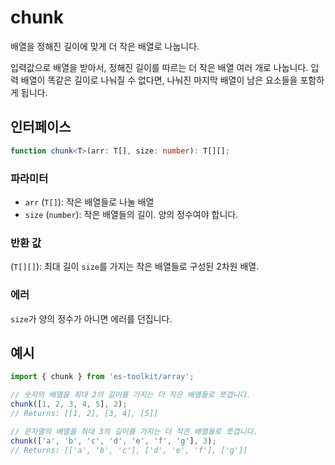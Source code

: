 # chunk

배열을 정해진 길이에 맞게 더 작은 배열로 나눕니다.

입력값으로 배열을 받아서, 정해진 길이를 따르는 더 작은 배열 여러 개로 나눕니다. 
입력 배열이 똑같은 길이로 나눠질 수 없다면, 나눠진 마지막 배열이 남은 요소들을 포함하게 됩니다.


## 인터페이스

```typescript
function chunk<T>(arr: T[], size: number): T[][];
```

### 파라미터

- `arr` (`T[]`): 작은 배열들로 나눌 배열
- `size` (`number`): 작은 배열들의 길이. 양의 정수여야 합니다.

### 반환 값

(`T[][]`): 최대 길이 `size`를 가지는 작은 배열들로 구성된 2차원 배열.

### 에러

`size`가 양의 정수가 아니면 에러를 던집니다.

## 예시

```typescript
import { chunk } from 'es-toolkit/array';

// 숫자의 배열을 최대 2의 길이를 가지는 더 작은 배열들로 쪼갭니다.
chunk([1, 2, 3, 4, 5], 2);
// Returns: [[1, 2], [3, 4], [5]]

// 문자열의 배열을 최대 3의 길이를 가지는 더 작은 배열들로 쪼갭니다.
chunk(['a', 'b', 'c', 'd', 'e', 'f', 'g'], 3);
// Returns: [['a', 'b', 'c'], ['d', 'e', 'f'], ['g']]
```
